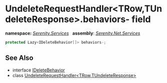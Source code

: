 # UndeleteRequestHandler&lt;TRow,TUndeleteResponse&gt;.behaviors- field
**namespace:** *[Serenity.Services](../../README.md#serenity.services-namespace)*   **assembly**: *[Serenity.Net.Services](../../README.md)*

```csharp
protected Lazy<IDeleteBehavior[]> behaviors-;
```

## See Also

* interface [IDeleteBehavior](../IDeleteBehavior.md)
* class [UndeleteRequestHandler&lt;TRow,TUndeleteResponse&gt;](../UndeleteRequestHandler-2.md)